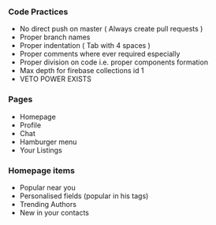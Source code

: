 ### Code Practices

- No direct push on master ( Always create pull requests )
- Proper branch names
- Proper indentation ( Tab with 4 spaces )
- Proper comments where ever required especially 
- Proper division on code i.e. proper components formation
- Max depth for firebase collections id 1
- VETO POWER EXISTS


### Pages
- Homepage
- Profile
- Chat
- Hamburger menu
- Your Listings




### Homepage items
- Popular near you
- Personalised fields (popular in his tags)
- Trending Authors
- New in your contacts

